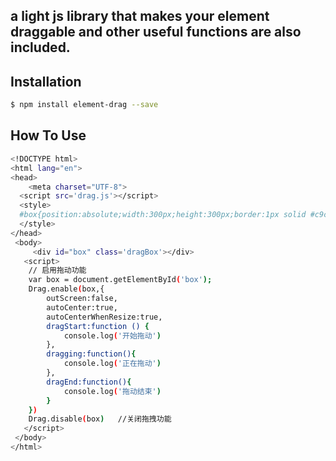 a light js library that makes your element draggable and other useful functions are also included. 
------
## Installation
```bash
$ npm install element-drag --save
```

## How To Use
```bash
<!DOCTYPE html>
<html lang="en">
<head>
	<meta charset="UTF-8">
  <script src='drag.js'></script>
  <style>
  #box{position:absolute;width:300px;height:300px;border:1px solid #c9c9c9;border-radius:5px;box-shadow:2px 2px 10px #ccc;}
  </style>
</head>
 <body>
	 <div id="box" class='dragBox'></div>
   <script>
	// 启用拖动功能
	var box = document.getElementById('box');
	Drag.enable(box,{
		outScreen:false,	
		autoCenter:true,
		autoCenterWhenResize:true,
		dragStart:function () {
			console.log('开始拖动')
		},
		dragging:function(){
			console.log('正在拖动')
		},
		dragEnd:function(){
			console.log('拖动结束')
		}
	})
	Drag.disable(box)	//关闭拖拽功能
   </script>
 </body>
</html>
```
